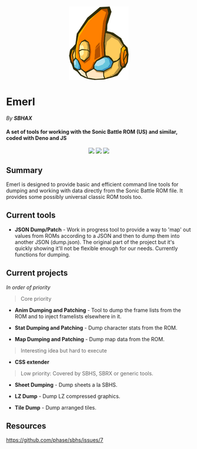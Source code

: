 <p align="center">

<img src="doc/icon.png" height=200px>

</p>

# Emerl

*By* ***SBHAX***

#### A set of tools for working with the Sonic Battle ROM (US) and similar, coded with Deno and JS

<p align="center">
    <a href="https://discord.gg/KGWgnAw" alt="Discord">
        <img src="https://img.shields.io/discord/272603653389549578?color=%23222222&label=SBHAX%20Discord&logo=discord&logoColor=%23ffffff&style=for-the-badge"></a>
    <a href="https://github.com/sbhax/emerl/issues" alt="Github Issues">
        <img src="https://img.shields.io/github/issues-raw/sbhax/emerl?color=%23222222&logo=github&style=for-the-badge"></a>
    <a href="https://github.com/sbhax/emerl/pulls">
        <img src="https://img.shields.io/github/issues-pr-raw/sbhax/emerl?color=%23222222&label=OPEN%20PULL%20REQUESTS&logo=github&style=for-the-badge"></a>
</p>

## Summary

Emerl is designed to provide basic and efficient command line tools for dumping and working with data directly from the Sonic Battle ROM file. It provides some possibly universal classic ROM tools too.

## Current tools

- **JSON Dump/Patch** - Work in progress tool to provide a way to 'map' out values from ROMs according to a JSON and then to dump them into another JSON (dump.json). The original part of the project but it's quickly showing it'll not be flexible enough for our needs. Currently functions for dumping.

## Current projects

*In order of priority*

> Core priority

- **Anim Dumping and Patching** - Tool to dump the frame lists from the ROM and to inject framelists elsewhere in it.

- **Stat Dumping and Patching** - Dump character stats from the ROM.

- **Map Dumping and Patching** - Dump map data from the ROM.

> Interesting idea but hard to execute

- **CSS extender** 

> Low priority: Covered by SBHS, SBRX or generic tools.

- **Sheet Dumping** - Dump sheets a la SBHS.

- **LZ Dump** - Dump LZ compressed graphics.

- **Tile Dump** - Dump arranged tiles.

## Resources

https://github.com/phase/sbhs/issues/7